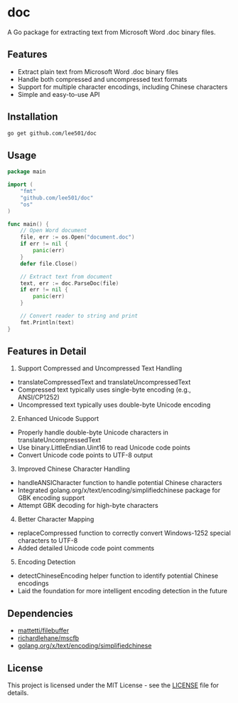# doc

A Go package for extracting text from Microsoft Word .doc binary files.

## Features

- Extract plain text from Microsoft Word .doc binary files
- Handle both compressed and uncompressed text formats
- Support for multiple character encodings, including Chinese characters
- Simple and easy-to-use API

## Installation

```bash
go get github.com/lee501/doc
```

## Usage

```go
package main

import (
	"fmt"
	"github.com/lee501/doc"
	"os"
)

func main() {
	// Open Word document
	file, err := os.Open("document.doc")
	if err != nil {
		panic(err)
	}
	defer file.Close()

	// Extract text from document
	text, err := doc.ParseDoc(file)
	if err != nil {
		panic(err)
	}

	// Convert reader to string and print
	fmt.Println(text)
}
```

## Features in Detail
1. Support Compressed and Uncompressed Text Handling
- translateCompressedText and translateUncompressedText
- Compressed text typically uses single-byte encoding (e.g., ANSI/CP1252)
- Uncompressed text typically uses double-byte Unicode encoding

2. Enhanced Unicode Support
- Properly handle double-byte Unicode characters in translateUncompressedText
- Use binary.LittleEndian.Uint16 to read Unicode code points
- Convert Unicode code points to UTF-8 output

3. Improved Chinese Character Handling
- handleANSICharacter function to handle potential Chinese characters
- Integrated golang.org/x/text/encoding/simplifiedchinese package for GBK encoding support
- Attempt GBK decoding for high-byte characters

4. Better Character Mapping
- replaceCompressed function to correctly convert Windows-1252 special characters to UTF-8
- Added detailed Unicode code point comments

5. Encoding Detection
- detectChineseEncoding helper function to identify potential Chinese encodings
- Laid the foundation for more intelligent encoding detection in the future

## Dependencies

- [mattetti/filebuffer](https://github.com/mattetti/filebuffer)
- [richardlehane/mscfb](https://github.com/richardlehane/mscfb)
- [golang.org/x/text/encoding/simplifiedchinese](https://pkg.go.dev/golang.org/x/text/encoding/simplifiedchinese)

## License

This project is licensed under the MIT License - see the [LICENSE](LICENSE) file for details.
